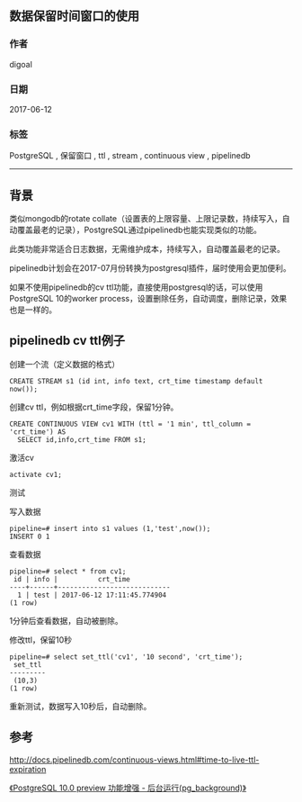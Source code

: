 ## 数据保留时间窗口的使用  
      
### 作者      
digoal      
      
### 日期      
2017-06-12      
      
### 标签      
PostgreSQL , 保留窗口 , ttl , stream , continuous view , pipelinedb  
      
----      
      
## 背景      
类似mongodb的rotate collate（设置表的上限容量、上限记录数，持续写入，自动覆盖最老的记录），PostgreSQL通过pipelinedb也能实现类似的功能。  
  
此类功能非常适合日志数据，无需维护成本，持续写入，自动覆盖最老的记录。  
  
pipelinedb计划会在2017-07月份转换为postgresql插件，届时使用会更加便利。  
  
如果不使用pipelinedb的cv ttl功能，直接使用postgresql的话，可以使用PostgreSQL 10的worker process，设置删除任务，自动调度，删除记录，效果也是一样的。  
  
## pipelinedb cv ttl例子  
创建一个流（定义数据的格式）  
  
```  
CREATE STREAM s1 (id int, info text, crt_time timestamp default now());  
```  
  
创建cv ttl，例如根据crt_time字段，保留1分钟。  
  
```  
CREATE CONTINUOUS VIEW cv1 WITH (ttl = '1 min', ttl_column = 'crt_time') AS  
  SELECT id,info,crt_time FROM s1;  
```  
  
激活cv  
  
```  
activate cv1;  
```  
  
测试  
  
写入数据  
  
```  
pipeline=# insert into s1 values (1,'test',now());  
INSERT 0 1  
```  
  
查看数据  
  
```  
pipeline=# select * from cv1;  
 id | info |          crt_time            
----+------+----------------------------  
  1 | test | 2017-06-12 17:11:45.774904  
(1 row)  
```  
  
1分钟后查看数据，自动被删除。  
  
修改ttl，保留10秒  
  
```  
pipeline=# select set_ttl('cv1', '10 second', 'crt_time');  
 set_ttl   
---------  
 (10,3)  
(1 row)  
```  
  
重新测试，数据写入10秒后，自动删除。  
  
## 参考
http://docs.pipelinedb.com/continuous-views.html#time-to-live-ttl-expiration  
  
[《PostgreSQL 10.0 preview 功能增强 - 后台运行(pg_background)》](../201703/20170316_01.md)   
  
